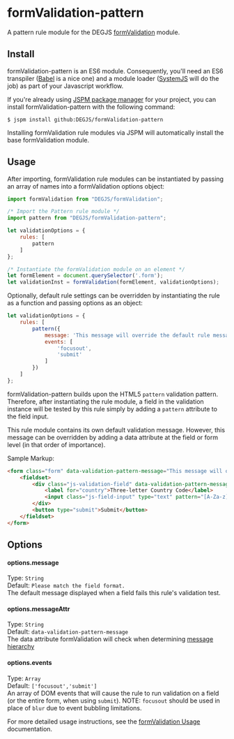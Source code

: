 # formValidation-pattern
A pattern rule module for the DEGJS [formValidation](https://github.com/DEGJS/formValidation) module.


## Install
formValidation-pattern is an ES6 module. Consequently, you'll need an ES6 transpiler ([Babel](https://babeljs.io) is a nice one) and a module loader ([SystemJS](https://github.com/systemjs/systemjs) will do the job) as part of your Javascript workflow.

If you're already using [JSPM package manager](http://jspm.io) for your project, you can install formValidation-pattern with the following command:

```
$ jspm install github:DEGJS/formValidation-pattern
```

Installing formValidation rule modules via JSPM will automatically install the base formValidation module.


## Usage
After importing, formValidation rule modules can be instantiated by passing an array of names into a formValidation options object:

```js
import formValidation from "DEGJS/formValidation";

/* Import the Pattern rule module */
import pattern from "DEGJS/formValidation-pattern";

let validationOptions = {
    rules: [
        pattern
    ]
};

/* Instantiate the formValidation module on an element */
let formElement = document.querySelector('.form');
let validationInst = formValidation(formElement, validationOptions);
```

Optionally, default rule settings can be overridden by instantiating the rule as a function and passing options as an object: 
```js
let validationOptions = {
    rules: [
        pattern({
        	message: 'This message will override the default rule message.',
            events: [
                'focusout',
                'submit'
            ]
        })
    ]
};
```

formValidation-pattern builds upon the HTML5 `pattern` validation pattern. Therefore, after instantiating the rule module, a field in the validation instance will be tested by this rule simply by adding a `pattern` attribute to the field input.

This rule module contains its own default validation message. However, this message can be overridden by adding a data attribute at the field or form level (in that order of importance).

Sample Markup:
```html
<form class="form" data-validation-pattern-message="This message will override the default rule message.">
    <fieldset>
        <div class="js-validation-field" data-validation-pattern-message="This message will override both the default rule message and the form element message.">
            <label for="country">Three-letter Country Code</label>
            <input class="js-field-input" type="text" pattern="[A-Za-z]{3}" id="country" name="country">
        </div>
        <button type="submit">Submit</button>
    </fieldset>
</form>
```


## Options

#### options.message
Type: `String`  
Default: `Please match the field format.`  
The default message displayed when a field fails this rule's validation test.

#### options.messageAttr
Type: `String`  
Default: `data-validation-pattern-message`  
The data attribute formValidation will check when determining [message hierarchy](https://github.com/DEGJS/formValidation#configuring-error-messages)

#### options.events
Type: `Array`  
Default: `['focusout','submit']`  
An array of DOM events that will cause the rule to run validation on a field (or the entire form, when using `submit`). NOTE: `focusout` should be used in place of `blur` due to event bubbling limitations.

For more detailed usage instructions, see the [formValidation Usage](https://github.com/DEGJS/formValidation#usage) documentation.
